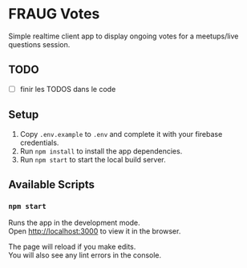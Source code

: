# FRAUG Votes

Simple realtime client app to display ongoing votes for a meetups/live questions session.

## TODO

-   [ ] finir les TODOS dans le code

## Setup

1. Copy `.env.example` to `.env` and complete it with your firebase credentials.
2. Run `npm install` to install the app dependencies.
3. Run `npm start` to start the local build server.

## Available Scripts

### `npm start`

Runs the app in the development mode.\
Open [http://localhost:3000](http://localhost:3000) to view it in the browser.

The page will reload if you make edits.\
You will also see any lint errors in the console.

